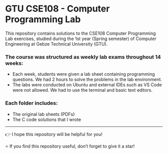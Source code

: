 # GTU CSE108 - Computer Programming Lab

This repository contains solutions to the CSE108 Computer Programming Lab exercises, studied during the 1st year (Spring semester) of Computer Engineering at Gebze Technical University (GTU).

### The course was structured as weekly lab exams throughout 14 weeks:
- Each week, students were given a lab sheet containing programming questions. We had 2 hours to solve the problems in the lab environment.
- The labs were conducted on Ubuntu and external IDEs such as VS Code were not allowed. We had to use the terminal and basic text editors.

### Each folder includes:
- The original lab sheets (PDFs)
- The C code solutions that I wrote

----

👉 I hope this repository will be helpful for you!

⭐ If you find this repository useful, don’t forget to give it a star!
